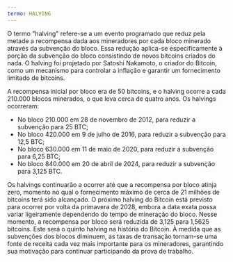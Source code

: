 ```yaml
---
termo: HALVING
---
```


O termo "halving" refere-se a um evento programado que reduz pela metade a recompensa dada aos mineradores por cada bloco minerado através da subvenção do bloco. Essa redução aplica-se especificamente à porção da subvenção do bloco consistindo de novos bitcoins criados do nada. O halving foi projetado por Satoshi Nakamoto, o criador do Bitcoin, como um mecanismo para controlar a inflação e garantir um fornecimento limitado de bitcoins.

A recompensa inicial por bloco era de 50 bitcoins, e o halving ocorre a cada 210.000 blocos minerados, o que leva cerca de quatro anos. Os halvings ocorreram:
* No bloco 210.000 em 28 de novembro de 2012, para reduzir a subvenção para 25 BTC;
* No bloco 420.000 em 9 de julho de 2016, para reduzir a subvenção para 12,5 BTC;
* No bloco 630.000 em 11 de maio de 2020, para reduzir a subvenção para 6,25 BTC;
* No bloco 840.000 em 20 de abril de 2024, para reduzir a subvenção para 3,125 BTC.

Os halvings continuarão a ocorrer até que a recompensa por bloco atinja zero, momento no qual o fornecimento máximo de cerca de 21 milhões de bitcoins terá sido alcançado. O próximo halving do Bitcoin está previsto para ocorrer por volta da primavera de 2028, embora a data exata possa variar ligeiramente dependendo do tempo de mineração do bloco. Nesse momento, a recompensa por bloco será reduzida de 3,125 para 1,5625 bitcoins. Este será o quinto halving na história do Bitcoin. À medida que as subvenções dos blocos diminuem, as taxas de transação tornam-se uma fonte de receita cada vez mais importante para os mineradores, garantindo sua motivação para continuar participando da prova de trabalho.
